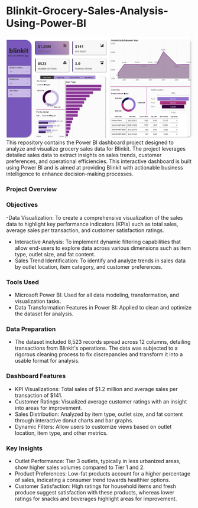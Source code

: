 # Blinkit-Grocery-Sales-Analysis-Using-Power-BI
![alt text](https://github.com/myselfadib/Blinkit-Grocery-Sales-Analysis-Using-Power-BI/blob/main/Dashboard.png)
This repository contains the Power BI dashboard project designed to analyze and visualize grocery sales data for Blinkit. The project leverages detailed sales data to extract insights on sales trends, customer preferences, and operational efficiencies. This interactive dashboard is built using Power BI and is aimed at providing Blinkit with actionable business intelligence to enhance decision-making processes.

### Project Overview

### Objectives
-Data Visualization: To create a comprehensive visualization of the sales data to highlight key performance indicators (KPIs) such as total sales, average sales per transaction, and customer satisfaction ratings.
- Interactive Analysis: To implement dynamic filtering capabilities that allow end-users to explore data across various dimensions such as item type, outlet size, and fat content.
- Sales Trend Identification: To identify and analyze trends in sales data by outlet location, item category, and customer preferences.

### Tools Used
- Microsoft Power BI: Used for all data modeling, transformation, and visualization tasks.
- Data Transformation Features in Power BI: Applied to clean and optimize the dataset for analysis.

### Data Preparation
- The dataset included 8,523 records spread across 12 columns, detailing transactions from Blinkit's operations. The data was subjected to a rigorous cleaning process to fix discrepancies and transform it into a usable format for analysis.

### Dashboard Features
- KPI Visualizations: Total sales of $1.2 million and average sales per transaction of $141.
- Customer Ratings: Visualized average customer ratings with an insight into areas for improvement.
- Sales Distribution: Analyzed by item type, outlet size, and fat content through interactive donut charts and bar graphs.
- Dynamic Filters: Allow users to customize views based on outlet location, item type, and other metrics.

### Key Insights
- Outlet Performance: Tier 3 outlets, typically in less urbanized areas, show higher sales volumes compared to Tier 1 and 2.
- Product Preferences: Low-fat products account for a higher percentage of sales, indicating a consumer trend towards healthier options.
- Customer Satisfaction: High ratings for household items and fresh produce suggest satisfaction with these products, whereas lower ratings for snacks and beverages highlight areas for improvement.
